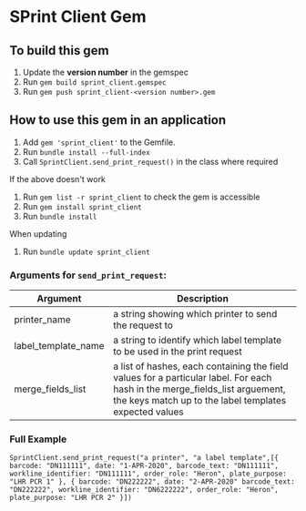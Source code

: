 # SPrint Client Gem

## To build this gem
1. Update the **version number** in the gemspec
2. Run `gem build sprint_client.gemspec`
3. Run `gem push sprint_client-<version number>.gem`

## How to use this gem in an application
1. Add `gem 'sprint_client'` to the Gemfile.
2. Run `bundle install --full-index`
3. Call `SprintClient.send_print_request()` in the class where required

If the above doesn't work
1. Run `gem list -r sprint_client` to check the gem is accessible
2. Run `gem install sprint_client`
1. Run `bundle install` 

When updating
1. Run `bundle update sprint_client`

### Arguments for `send_print_request`: 

| Argument | Description |
|----------|----------------|
| printer_name | a string showing which printer to send the request to |
| label_template_name | a string to identify which label template to be used in the print request |
| merge_fields_list | a list of hashes, each containing the field values for a particular label. For each hash in the merge_fields_list arguement, the keys match up to the label templates expected values |


### Full Example

`SprintClient.send_print_request("a printer", "a label template",[{ barcode: "DN111111", date: "1-APR-2020", barcode_text: "DN111111", workline_identifier: "DN111111", order_role: "Heron", plate_purpose: "LHR PCR 1" }, { barcode: "DN222222", date: "2-APR-2020" barcode_text: "DN222222", workline_identifier: "DN6222222", order_role: "Heron", plate_purpose: "LHR PCR 2" }])`